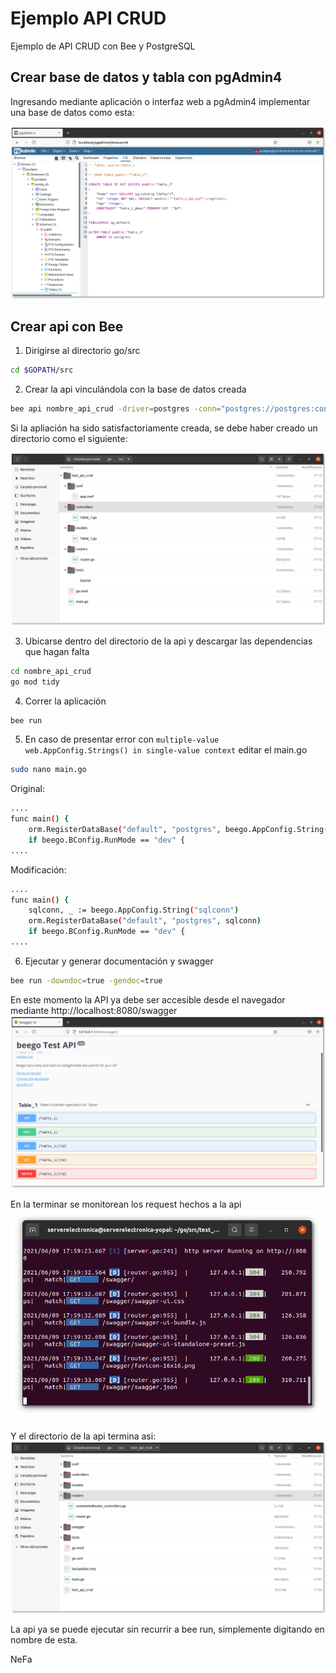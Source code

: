 # Ejemplo API CRUD
Ejemplo de API CRUD con Bee y PostgreSQL

## Crear base de datos y tabla con pgAdmin4
Ingresando mediante aplicación o interfaz web a pgAdmin4 implementar una base de datos como esta:

![Ejemplo db,tabla postgres](/pictures/pgadmin4_ejem1.png)

## Crear api con Bee
1. Dirigirse al directorio go/src
```bash
cd $GOPATH/src
```
2. Crear la api vinculándola con la base de datos creada
```bash
bee api nombre_api_crud -driver=postgres -conn="postgres://postgres:contraseña_postgres@127.0.0.1/nombre_basedatos?sslmode=disable"
```
Si la apliación ha sido satisfactoriamente creada, se debe haber creado un directorio como el siguiente:

![directorio de api](/pictures/directorioapicrud.png)

3. Ubicarse dentro del directorio de la api y descargar las dependencias que hagan falta
```bash
cd nombre_api_crud
go mod tidy
```
4. Correr la aplicación
```bash
bee run
```
5. En caso de presentar error con `multiple-value web.AppConfig.Strings() in single-value context` editar el main.go
```bash
sudo nano main.go
```
Original:
```bash
....
func main() {
	orm.RegisterDataBase("default", "postgres", beego.AppConfig.String("sqlconn"))
	if beego.BConfig.RunMode == "dev" {
....
```
Modificación:
```bash
....
func main() {
	sqlconn, _ := beego.AppConfig.String("sqlconn")
	orm.RegisterDataBase("default", "postgres", sqlconn)
	if beego.BConfig.RunMode == "dev" {
....
```
6. Ejecutar y generar documentación y swagger
```bash
bee run -downdoc=true -gendoc=true
```
En este momento la API ya debe ser accesible desde el navegador mediante http://localhost:8080/swagger
![Api running swagger view](/pictures/apicrudswagger.png)

En la terminar se monitorean los request hechos a la api
![Terminal monitoreo request](/pictures/beerunningapi.png)

Y el directorio de la api termina asi:
![Estado final directorio api](/pictures/directorioapifinal.png)

La api ya se puede ejecutar sin recurrir a bee run, simplemente digitando en nombre de esta.

NeFa
